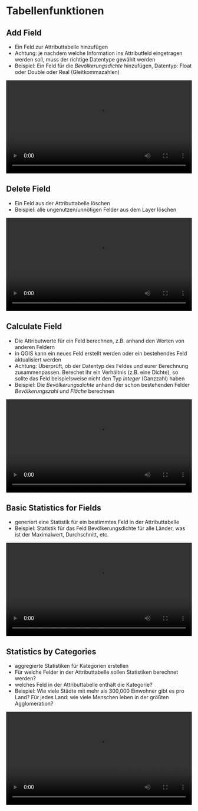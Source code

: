 # Tabellenfunktionen


## Add Field
* Ein Feld zur Attributtabelle hinzufügen
* Achtung: je nachdem welche Information ins Attributfeld eingetragen werden soll, muss der richtige Datentype gewählt werden
* Beispiel: Ein Feld für die *Bevölkerungsdichte* hinzufügen, Datentyp: Float oder Double oder Real (Gleitkommazahlen)

<video width="100%" controls src="https://courses.gistools.geog.uni-heidelberg.de/giscience/qgis-book/-/raw/main/uploads/QGIS/videos/qgis_add_field.mp4"></video>

## Delete Field
* Ein Feld aus der Attributtabelle löschen
* Beispiel: alle ungenutzen/unnötigen Felder aus dem Layer löschen

<video width="100%" controls src="https://courses.gistools.geog.uni-heidelberg.de/giscience/qgis-book/-/raw/main/uploads/QGIS/videos/qgis_delete_field.mp4"></video>

## Calculate Field
* Die Attributwerte für ein Feld berechnen, z.B. anhand den Werten von anderen Feldern
* in QGIS kann ein neues Feld erstellt werden oder ein bestehendes Feld aktualisiert werden
* Achtung: Überprüft, ob der Datentyp des Feldes und eurer Berechnung zusammenpassen. Berechet ihr ein Verhältnis (z.B. eine Dichte), so sollte das Feld beispielsweise nicht den Typ *Integer* (Ganzzahl) haben
* Beispiel: Die *Bevölkerungsdichte* anhand der schon bestehenden Felder *Bevölkerungszahl* und *Fläche* berechnen

<video width="100%" controls src="https://courses.gistools.geog.uni-heidelberg.de/giscience/qgis-book/-/raw/main/uploads/QGIS/videos/qgis_calculate_field.mp4"></video>

## Basic Statistics for Fields
* generiert eine Statistik für ein bestimmtes Feld in der Attributtabelle
* Beispiel: Statistik für das Feld Bevölkerungsdichte für alle Länder, was ist der Maximalwert, Durchschnitt, etc.

<video width="100%" controls src="https://courses.gistools.geog.uni-heidelberg.de/giscience/qgis-book/-/raw/main/uploads/QGIS/videos/qgis_field_stats.mp4"></video>

## Statistics by Categories
* aggregierte Statistiken für Kategorien erstellen
* Für welche Felder in der Attributtabelle sollen Statistiken berechnet werden?
* welches Feld in der Attributtabelle enthält die Kategorie?
* Beispiel: Wie viele Städte mit mehr als 300,000 Einwohner gibt es pro Land? Für jedes Land: wie viele Menschen leben in der größten Agglomeration?

<video width="100%" controls src="https://courses.gistools.geog.uni-heidelberg.de/giscience/qgis-book/-/raw/main/uploads/QGIS/videos/qgis_stats_by_category.mp4"></video>
